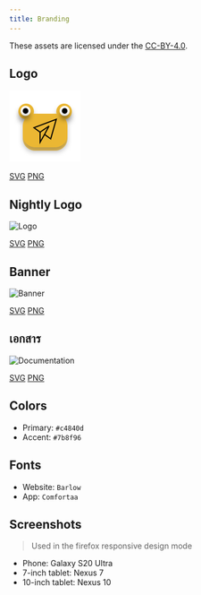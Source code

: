 ```yaml
---
title: Branding
---
```


These assets are licensed under the [CC-BY-4.0](https://github.com/LinwoodDev/Butterfly/blob/develop/BRANDING_LICENSE).

## Logo

![Logo](/img/logo.svg)

[SVG](/img/logo.svg) [PNG](/img/logo.png)

## Nightly Logo

![Logo](/img/nightly.svg)

[SVG](/img/nightly.svg) [PNG](/img/nightly.png)

## Banner

![Banner](/img/banner.svg)

[SVG](/img/banner.svg) [PNG](/img/banner.png)

## เอกสาร

![Documentation](/img/docs.svg)

[SVG](/img/docs.svg) [PNG](/img/docs.png)

## Colors

- Primary: `#c4840d`
- Accent: `#7b8f96`

## Fonts

- Website: `Barlow`
- App: `Comfortaa`

## Screenshots

> Used in the firefox responsive design mode

- Phone: Galaxy S20 Ultra
- 7-inch tablet: Nexus 7
- 10-inch tablet: Nexus 10

